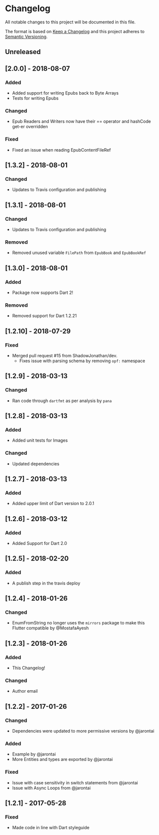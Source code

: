 # Changelog
All notable changes to this project will be documented in this file.

The format is based on [Keep a Changelog](http://keepachangelog.com/en/1.0.0/)
and this project adheres to [Semantic Versioning](http://semver.org/spec/v2.0.0.html).

## Unreleased

## [2.0.0] - 2018-08-07
### Added
- Added support for writing Epubs back to Byte Arrays
- Tests for writing Epubs

### Changed
- Epub Readers and Writers now have their == operator and hashCode get-er overridden

### Fixed
- Fixed an issue when reading EpubContentFileRef

## [1.3.2] - 2018-08-01
### Changed
- Updates to Travis configuration and publishing

## [1.3.1] - 2018-08-01
### Changed
- Updates to Travis configuration and publishing
### Removed
- Removed unused variable `FilePath` from `EpubBook` and `EpubBookRef`

## [1.3.0] - 2018-08-01
### Added
- Package now supports Dart 2!
### Removed
- Removed support for Dart 1.2.21

## [1.2.10] - 2018-07-29
### Fixed
- Merged pull request #15 from ShadowJonathan/dev. 
    - Fixes issue with parsing schema by removing `opf:` namespace

## [1.2.9] - 2018-03-13
### Changed
- Ran code through `dartfmt` as per analysis by `pana`

## [1.2.8] - 2018-03-13
### Added
- Added unit tests for Images
### Changed
- Updated dependencies

## [1.2.7] - 2018-03-13
### Added
- Added upper limit of Dart version to 2.0.1

## [1.2.6] - 2018-03-12
### Added
- Added Support for Dart 2.0

## [1.2.5] - 2018-02-20
### Added
- A publish step in the travis deploy

## [1.2.4] - 2018-01-26
### Changed
- EnumFromString no longer uses the `mirrors` package to make this Flutter compatible by @MostafaAyesh 

## [1.2.3] - 2018-01-26
### Added
- This Changelog!

### Changed
- Author email

## [1.2.2] - 2017-01-26
### Changed
- Dependencies were updated to more permissive versions by @jarontai

### Added
- Example by @jarontai
- More Entities and types are exported by @jarontai

### Fixed
- Issue with case sensitivity in switch statements from @jarontai
- Issue with Async Loops from @jarontai

## [1.2.1] - 2017-05-28
### Fixed
- Made code in line with Dart styleguide

